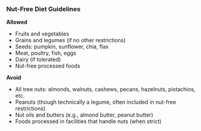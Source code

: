 ### Nut-Free Diet Guidelines

**Allowed**
- Fruits and vegetables
- Grains and legumes (if no other restrictions)
- Seeds: pumpkin, sunflower, chia, flax
- Meat, poultry, fish, eggs
- Dairy (if tolerated)
- Nut-free processed foods

**Avoid**
- All tree nuts: almonds, walnuts, cashews, pecans, hazelnuts, pistachios, etc.
- Peanuts (though technically a legume, often included in nut-free restrictions)
- Nut oils and butters (e.g., almond butter, peanut butter)
- Foods processed in facilities that handle nuts (when strict)
